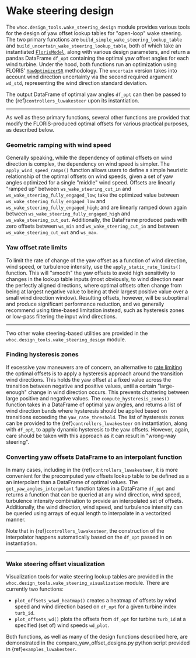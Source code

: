 # Wake steering design

The `whoc.design_tools.wake_steering_design` module provides various tools for the design of yaw
offset lookup tables for "open-loop" wake steering. The two primary functions are `build_simple_wake_steering_lookup_table` and `build_uncertain_wake_steering_lookup_table`, both of
which take an instantiated
[`FlorisModel`](https://nrel.github.io/floris/_autosummary/floris.floris_model.html),
along with various design parameters, and return a pandas DataFrame `df_opt` containing the optimal
yaw offset angles for each wind turbine. Under the hood, both functions run an optimization using
FLORIS'
[`YawOptimizerSR`](https://nrel.github.io/floris/_autosummary/floris.optimization.yaw_optimization.yaw_optimizer_sr.html) methodology. The `uncertain` version takes into account wind direction
uncertainty via the second required argument `wd_std`, representing the wind direction standard
deviation.

The output DataFrame of optimal yaw angles `df_opt` can then be passed to the
{ref}`controllers_luwakesteer`
upon its instantiation.

___

As well as these primary functions, several other functions are provided that modify the
FLORIS-produced optimal offsets for various practical purposes, as described below.

### Geometric ramping with wind speed

Generally speaking, while the dependency of optimal offsets on wind direction is complex,
the dependency on wind speed is simpler. The `apply_wind_speed_ramps()` function allows users to
define a simple heuristic relationship of the optimal offsets on wind speeds, given a set of
yaw angles optimized for a single "middle" wind speed. Offsets are linearly "ramped up" between
`ws_wake_steering_cut_in` and `ws_wake_steering_fully_engaged_low`; take the optimized value between
`ws_wake_steering_fully_engaged_low` and `ws_wake_steering_fully_engaged_high`; and are linearly
ramped down again between `ws_wake_steering_fully_engaged_high` and `ws_wake_steering_cut_out`.
Additionally, the DataFrame produced pads with zero offsets between `ws_min` and
`ws_wake_steering_cut_in` and between `ws_wake_steering_cut_out` and `ws_max`.

### Yaw offset rate limits

To limit the rate of change of the yaw offset as a function of wind direction, wind speed, or 
turbulence intensity, use the `apply_static_rate_limits()` function. This will "smooth" the yaw
offsets to avoid high sensitivity to changes in the lookup table inputs (most obviously, to
wind direction near the perfectly aligned directions, where optimal offsets often change from
being at largest negative value to being at their largest positive value over a small wind
direction window). Resulting offsets, however, will be suboptimal and produce significant
performance reduction, and we generally recommend using time-based limitation instead, such as
hysteresis zones or low-pass filtering the input wind directions.

___

Two other wake steering-based utilities are provided in the `whoc.design_tools.wake_steering_design` module.

### Finding hysteresis zones

If excessive yaw maneuvers are of concern, an alternative to
[rate limiting](#yaw-offset-rate-limits)
the optimal offsets is to apply a hysteresis approach around the transition wind directions. This
holds the yaw offset at a fixed value across the transition between negative and positive values,
until a certain "large-enough" change in wind direction occurs. This prevents chattering between
large positive and negative values. The `compute_hysteresis_zones()` function takes in a DataFrame
of optimal yaw angles, and returns a list of wind direction bands where hysteresis should be applied
based on transitions exceeding the `yaw_rate_threshold`. The list of hysteresis zones can be
provided to the {ref}`controllers_luwakesteer`
on instantiation, along with `df_opt`, to apply
dynamic hysteresis to the yaw offsets. However, again, care should be taken with this approach as it
can result in "wrong-way steering".

### Converting yaw offsets DataFrame to an interpolant function

In many cases, including in the
{ref}`controllers_luwakesteer`,
it is more convenient for the precomputed yaw offsets lookup table to be defined as a an
interpolant than a DataFrame of optimal values. The `get_yaw_angles_interpolant` function takes in
a DataFrame `df_opt` and returns a function that can be queried at any
wind direction, wind speed, turbulence intensity combination to provide an interpolated set of
offsets. Additionally, the wind direction, wind speed, and turbulence intensity can be queried
using arrays of equal length to interpolate in a vectorized manner.

Note that in {ref}`controllers_luwakesteer`,
the construction of the interpolator happens automatically based on the `df_opt` passed in on
instantiation.

___

### Wake steering offset visualization

Visualization tools for wake steering lookup tables are provided in the 
`whoc.design_tools.wake_steering_visualization` module. There are currently two functions:

- `plot_offsets_wswd_heatmap()` creates a heatmap of offsets by wind speed and wind direction based
on `df_opt` for a given turbine index `turb_id`.
- `plot_offsets_wd()` plots the offsets from `df_opt` for turbine `turb_id` at a specified (set of)
wind speeds `wd_plot`. 

Both functions, as well as many of the design functions described here, are demonstrated in the
compare_yaw_offset_designs.py python script provided in {ref}`examples_luwakesteer`.

